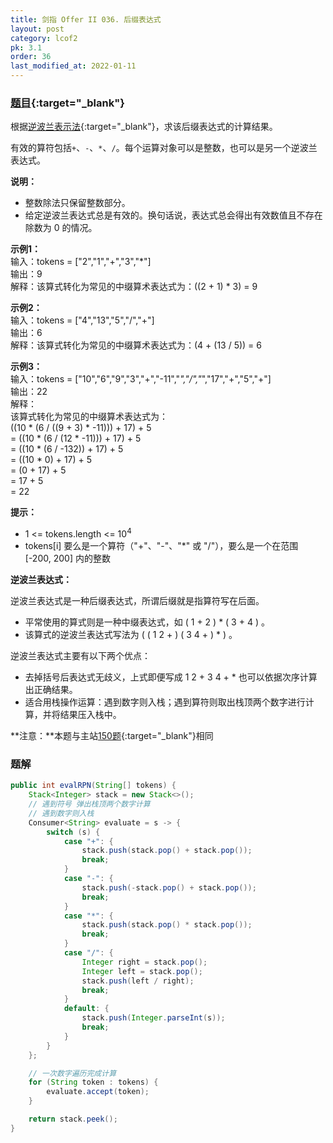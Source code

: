 ```yaml
---
title: 剑指 Offer II 036. 后缀表达式
layout: post
category: lcof2
pk: 3.1
order: 36
last_modified_at: 2022-01-11
---
```


### [题目](https://leetcode-cn.com/problems/8Zf90G/){:target="_blank"}

根据[逆波兰表示法](https://baike.baidu.com/item/%E9%80%86%E6%B3%A2%E5%85%B0%E5%BC%8F/128437){:target="_blank"}，求该后缀表达式的计算结果。

有效的算符包括`+`、`-`、`*`、`/`。每个运算对象可以是整数，也可以是另一个逆波兰表达式。

**说明：**
- 整数除法只保留整数部分。
- 给定逆波兰表达式总是有效的。换句话说，表达式总会得出有效数值且不存在除数为 0 的情况。


**示例1：**  
输入：tokens = ["2","1","+","3","*"]  
输出：9  
解释：该算式转化为常见的中缀算术表达式为：((2 + 1) * 3) = 9

**示例2：**  
输入：tokens = ["4","13","5","/","+"]  
输出：6  
解释：该算式转化为常见的中缀算术表达式为：(4 + (13 / 5)) = 6

**示例3：**  
输入：tokens = ["10","6","9","3","+","-11","*","/","*","17","+","5","+"]  
输出：22  
解释：  
该算式转化为常见的中缀算术表达式为：  
((10 * (6 / ((9 + 3) * -11))) + 17) + 5  
= ((10 * (6 / (12 * -11))) + 17) + 5  
= ((10 * (6 / -132)) + 17) + 5  
= ((10 * 0) + 17) + 5  
= (0 + 17) + 5  
= 17 + 5  
= 22

**提示：**
- 1 <= tokens.length <= 10<sup>4</sup>
- tokens[i] 要么是一个算符（"+"、"-"、"*" 或 "/"），要么是一个在范围 [-200, 200] 内的整数

**逆波兰表达式：**

逆波兰表达式是一种后缀表达式，所谓后缀就是指算符写在后面。

- 平常使用的算式则是一种中缀表达式，如 ( 1 + 2 ) * ( 3 + 4 ) 。
- 该算式的逆波兰表达式写法为 ( ( 1 2 + ) ( 3 4 + ) * ) 。

逆波兰表达式主要有以下两个优点：

- 去掉括号后表达式无歧义，上式即便写成 1 2 + 3 4 + * 也可以依据次序计算出正确结果。
- 适合用栈操作运算：遇到数字则入栈；遇到算符则取出栈顶两个数字进行计算，并将结果压入栈中。

**注意：**本题与主站[150题](https://leetcode-cn.com/evaluate-reverse-polish-notation/){:target="_blank"}相同

### 题解

```java
public int evalRPN(String[] tokens) {
    Stack<Integer> stack = new Stack<>();
    // 遇到符号 弹出栈顶两个数字计算
    // 遇到数字则入栈
    Consumer<String> evaluate = s -> {
        switch (s) {
            case "+": {
                stack.push(stack.pop() + stack.pop());
                break;
            }
            case "-": {
                stack.push(-stack.pop() + stack.pop());
                break;
            }
            case "*": {
                stack.push(stack.pop() * stack.pop());
                break;
            }
            case "/": {
                Integer right = stack.pop();
                Integer left = stack.pop();
                stack.push(left / right);
                break;
            }
            default: {
                stack.push(Integer.parseInt(s));
                break;
            }
        }
    };

    // 一次数字遍历完成计算
    for (String token : tokens) {
        evaluate.accept(token);
    }

    return stack.peek();
}
```